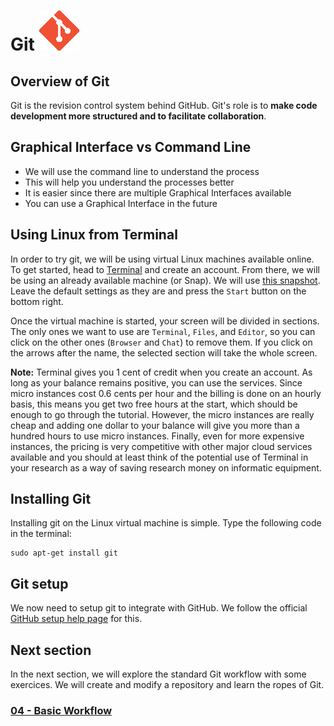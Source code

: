 # Git ![octocat](../images/git_logo.png)

## Overview of Git

Git is the revision control system behind GitHub. Git's role is to **make code
development more structured and to facilitate collaboration**.

## Graphical Interface vs Command Line

- We will use the command line to understand the process
- This will help you understand the processes better
- It is easier since there are multiple Graphical Interfaces available
- You can use a Graphical Interface in the future

## Using Linux from Terminal

In order to try git, we will be using virtual Linux machines available online.
To get started, head to
<a href="http://www.terminal.com" target="_blank">Terminal</a>
and create an account.  From there, we will be using an already available
machine (or Snap). We will use
<a href="https://www.terminal.com/snapshot/987f8d702dc0a6e8158b48ccd3dec24f819a7ccb2756c396ef1fd7f5b34b7980" target="_blank">this snapshot</a>.
Leave the default settings as they are and press the `Start` button on the
bottom right.

Once the virtual machine is started, your screen will be divided in sections.
The only ones we want to use are `Terminal`, `Files`, and `Editor`, so you can
click on the other ones (`Browser` and `Chat`) to remove them. If you click on
the arrows after the name, the selected section will take the whole screen.

**Note:** Terminal gives you 1 cent of credit when you create an account. As
long as your balance remains positive, you can use the services. Since micro
instances cost 0.6 cents per hour and the billing is done on an hourly basis,
this means you get two free hours at the start, which should be enough to go
through the tutorial. However, the micro instances are really cheap and adding
one dollar to your balance will give you more than a hundred hours to use micro
instances. Finally, even for more expensive instances, the pricing is very
competitive with other major cloud services available and you should at least
think of the potential use of Terminal in your research as a way of saving
research money on informatic equipment.

## Installing Git

Installing git on the Linux virtual machine is simple. Type the following code
in the terminal:

```
sudo apt-get install git
```

## Git setup

We now need to setup git to integrate with GitHub. We follow the official
<a href="https://help.github.com/articles/set-up-git/"
target="_blank">GitHub setup help page</a>
for this.

## Next section
In the next section, we will explore the standard Git workflow with some
exercices. We will create and modify a repository and learn the ropes of Git.

### [04 - Basic Workflow](04_basic_workflow.md)

